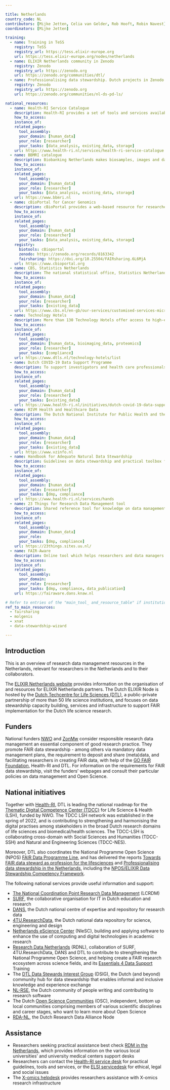 ```yaml
---

title: Netherlands
country_code: NL
contributors: [Mijke Jetten, Celia van Gelder, Rob Hooft, Robin Navest]
coordinators: [Mijke Jetten]

training:
  - name: Training in TeSS
    registry: TeSS
    registry_url: https://tess.elixir-europe.org
    url: https://tess.elixir-europe.org/nodes/netherlands
  - name: ELIXIR Netherlands community in Zenodo
    registry: Zenodo
    registry_url: https://zenodo.org
    url: https://zenodo.org/communities/dtl/
  - name: Professionalising data stewardship. Dutch projects in Zenodo
    registry: Zenodo
    registry_url: https://zenodo.org
    url: https://zenodo.org/communities/nl-ds-pd-ls/

national_resources:
  - name: Health-RI Service Catalogue
    description: Health-RI provides a set of tools and services available to the biomedical research community.
    how_to_access: 
    instance_of: 
    related_pages:
      tool_assembly: 
      your_domain: [human_data]
      your_role: [researcher]
      your_tasks: [data_analysis, existing_data, storage]
    url: https://www.health-ri.nl/services/health-ri-service-catalogue 
  - name: BBMRI catalogue
    description: Biobanking Netherlands makes biosamples, images and data findable, accessible and usable for health research.
    how_to_access: 
    instance_of: 
    related_pages:
      tool_assembly: 
      your_domain: [human_data]
      your_role: [researcher]
      your_tasks: [data_analysis, existing_data, storage]
    url: https://www.bbmri.nl    
  - name: cBioPortal for Cancer Genomics
    description: cBioPortal provides a web-based resource for researchers to explore, visualize, analyze, and share multidimensional cancer genomic datasets, as well as other studies involving multidimensional genomic data.
    how_to_access: 
    instance_of: 
    related_pages:
      tool_assembly: 
      your_domain: [human_data]
      your_role: [researcher]
      your_tasks: [data_analysis, existing_data, storage]
    registry:
      biotools: cBioportal
      zenodo: https://zenodo.org/records/8163342
      fairsharing: https://doi.org/10.25504/FAIRsharing.6L6MjA
    url: https://www.cbioportal.org
  - name: CBS, Statistics Netherlands
    description: The national statistical office, Statistics Netherlands (CBS), provides reliable statistical information and data in the life sciences and health domain.
    how_to_access: 
    instance_of: 
    related_pages:
      tool_assembly: 
      your_domain: [human_data]
      your_role: [researcher]
      your_tasks: [existing_data]
    url: https://www.cbs.nl/en-gb/our-services/customised-services-microdata/microdata-conducting-your-own-research/microdata-catalogue
  - name: Technology Hotels
    description: More than 130 Technology Hotels offer access to high-end technology and expertise in the field of bioimaging, bioinformatics, genomics, medical imaging, metabolomics, phenotyping, proteomics, structural biology, and/or systems biology.
    how_to_access: 
    instance_of: 
    related_pages:
      tool_assembly: 
      your_domain: [human_data, bioimaging_data, proteomics]
      your_role: [researcher]
      your_tasks: [compliance]
    url: https://www.dtls.nl/technology-hotels/list
  - name: Dutch COVID-19 Data Support Programme
    description: To support investigators and health care professionals with tools and services in their search for ways to overcome the pandemic and its health consequences.
    how_to_access: 
    instance_of: 
    related_pages:
      tool_assembly: 
      your_domain: [human_data]
      your_role: [researcher]
      your_tasks: [existing_data]
    url: https://www.health-ri.nl/initiatives/dutch-covid-19-data-support-programme
  - name: RIVM Health and Healthcare Data
    description: The Dutch National Institute for Public Health and the Environment (RIVM), together with other organisations, provides numbers and explanation on relevant topics, to prevent duplication of data collection.
    how_to_access: 
    instance_of: 
    related_pages:
      tool_assembly: 
      your_domain: [human_data]
      your_role: [researcher]
      your_tasks: [existing_data]
    url: https://www.vzinfo.nl
  - name: Handbook for Adequate Natural Data Stewardship
    description: Guidelines on data stewardship and practical toolbox for researchers at Dutch University Medical Centres (UMCs).
    how_to_access: 
    instance_of: 
    related_pages:
      tool_assembly: 
      your_domain: [human_data]
      your_role: [researcher]
      your_tasks: [dmp, compliance]
    url: https://www.health-ri.nl/services/hands
  - name: 23 Things for Research Data Management tool
    description: Shared reference tool for knowledge on data management.
    how_to_access: 
    instance_of: 
    related_pages:
      tool_assembly: 
      your_domain: [human_data]
      your_role: 
      your_tasks: [dmp, compliance]
    url: https://23things.sites.uu.nl/
  - name: FAIR-Aware
    description: Online tool which helps researchers and data managers assess how much they know about the requirements for making datasets findable, accessible, interoperable, and reusable (FAIR) before uploading them into a data repository. 
    how_to_access: 
    instance_of: 
    related_pages:
      tool_assembly: 
      your_domain:
      your_role: [researcher]
      your_tasks: [dmp, compliance, data_publication]
    url: https://fairaware.dans.knaw.nl  

# Refer to entries of the "main_tool_ and_resource_table" if institutions, organizations and projects from the country contribute to the development of international tools and resources. 
ref_to_main_resources:
  - fairsharing
  - molgenis
  - xnat
  - data-stewardship-wizard

---
```


<!---All the resources added above will appear on the table at the bottom of the page--->

<!---Following information for the page text--->
<!---Use this template as guidance, all fields are optional. Feel free to modify any section if you think it is necessary--->
<!---If the information is already in another resource, please include the link instead of duplicating information--->
<!---Please focus on resources that are relevant for the whole country for life sciences--->

## Introduction 
This is an overview of research data management resources in the Netherlands, relevant for researchers in the Netherlands and to their collaborators. 

The [ELIXIR Netherlands website](https://elixir-europe.org/about-us/who-we-are/nodes/netherlands) provides information on the organisation of and resources for ELIXIR Netherlands partners. The Dutch ELIXIR Node is hosted by the [Dutch Techcentre for Life Sciences (DTL)](https://www.dtls.nl), a public-private partnership of more than 50 life science institutions, and focuses on data stewardship capacity building, services and infrastructure to support FAIR implementation for the Dutch life science research. 

## Funders
National funders [NWO](https://www.nwo.nl/en/research-data-management) and [ZonMw](https://www.zonmw.nl/en/research-and-results/fair-data-and-data-management) consider responsible research data management an essential component of good research practice. They promote FAIR data stewardship - among others via mandatory data management plans, the requirement to deposit and share (meta)data, and facilitating researchers in creating FAIR data, with help of the [GO FAIR Foundation](https://www.gofairfoundation.org/), Health-RI and DTL. For information on the requirements for FAIR data stewardship, visit the funders’ webpages and consult their particular policies on data management and Open Science.

## National initiatives
Together with [Health-RI](https://www.health-ri.nl), DTL is leading the national roadmap for the [Thematic Digital Competence Center (TDCC)](https://www.nwo.nl/en/researchprogrammes/implementation-plan-investments-digital-research-infrastructure/roadmaps-three) for Life Science & Health (LSH), funded by NWO. The TDCC LSH network was established in the spring of 2022, and is contributing to strengthening and harmonising the digital practises among stakeholders in the broad Dutch research domains of life sciences and biomedical/health sciences. The TDCC-LSH is collaborating cross-domain with Social Sciences and Humanities (TDCC-SSH) and Natural and Engineering Sciences (TDCC-NES). 

Moreover, DTL also coordinates the National Programme Open Science (NPOS) [FAIR Data Programme Line](https://www.openscience.nl/en/npos-2/), and has delivered the reports [Towards FAIR data steward as profession for the lifesciences](https://doi.org/10.5281/zenodo.3471707) and [Professionalising data stewardship in the Netherlands](https://doi.org/10.5281/zenodo.4320504), including the [NPOS/ELIXIR Data Stewardship Competency Framework](https://www.dtls.nl/fair-data/training/).

The following national services provide useful information and support:
* [The National Coordination Point Research Data Management](https://www.lcrdm.nl/en) (LCRDM)
* [SURF](https://www.surf.nl/en), the collaborative organisation for IT in Dutch education and research
* [DANS](https://dans.knaw.nl/en/), the Dutch national centre of expertise and repository for research data
* [4TU.ResearchData](https://data.4tu.nl/info/en/), the Dutch national data repository for science, engineering and design 
* [Netherlands eScience Center](https://www.esciencecenter.nl/) (NleSC), building and applying software to enhance the use of computing and digital technologies in academic research
* [Research Data Netherlands](https://researchdata.nl/en/) (RDNL), collaboration of SURF, 4TU.ResearchData, DANS and DTL to contribute to strengthening the National Programme Open Science, and helping create a FAIR research ecosystem across science fields, and its [Essentials 4 Data Support](https://datasupport.researchdata.nl/en/) Training 
* The [DTL Data Stewards Interest Group](https://www.dtls.nl/about/community/interest-groups/data-stewards-interest-group/) (DSIG), the Dutch (and beyond) community hub for data stewardship that enables informal and inclusive knowledge and experience exchange
* [NL-RSE](https://nl-rse.org/), the Dutch community of people writing and contributing to research software
* The Dutch [Open Science Communities](https://www.osc-nl.com/) (OSC), independent, bottom up local communities comprising members of various scientific disciplines and career stages, who want to learn more about Open Science
* [RDA-NL](https://www.rd-alliance.org/groups/rda-netherlands), the Dutch Research Data Alliance Node 

## Assistance
* Researchers seeking practical assistance best check [RDM in the Netherlands](https://www.lcrdm.nl/en/rdm-in-the-netherlands), which provides information on the various local universities’ and university medical centers support desks
* Researchers can contact the [Health-RI service desk](https://www.health-ri.nl/health-ri-service-desk) for practical guidelines, tools and services, or the [ELSI servicedesk](https://elsi.health-ri.nl/) for ethical, legal and social issues
* The [X-omics helpdesk](https://x-omics.nl/helpdesk) provides researchers assistance with X-omics research infrastructure
